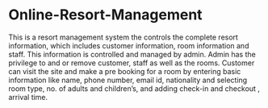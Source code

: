 # Online-Resort-Management
This is a resort management system the controls the complete resort information, which includes  customer information, room information and staff. This information is controlled and managed by  admin. Admin has the privilege to and or remove customer, staff as well as the rooms. Customer can visit the site and make a pre booking for a room by entering basic information like  name, phone number, email id, nationality and selecting room type, no. of adults and children’s, and  adding check-in and checkout , arrival time.
